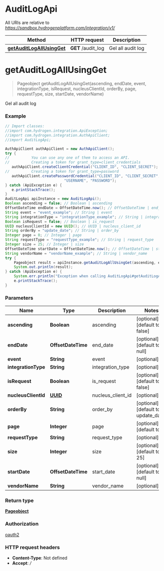 # AuditLogApi

All URIs are relative to *https://sandbox.hydrogenplatform.com/integration/v1/*

Method | HTTP request | Description
------------- | ------------- | -------------
[**getAuditLogAllUsingGet**](AuditLogApi.md#getAuditLogAllUsingGet) | **GET** /audit_log | Gel all audit log


<a name="getAuditLogAllUsingGet"></a>
# **getAuditLogAllUsingGet**
> Pageobject getAuditLogAllUsingGet(ascending, endDate, event, integrationType, isRequest, nucleusClientId, orderBy, page, requestType, size, startDate, vendorName)

Gel all audit log

### Example
```java
// Import classes:
//import com.hydrogen.integration.ApiException;
//import com.hydrogen.integration.AuthApiClient;
//import AuditLogApi;

AuthApiClient authApiClient = new AuthApiClient();
try {
//          You can use any one of them to access an API.
//          Creating a token for grant_type=client_credentials            
   authApiClient.createClientCredential("CLIENT_ID", "CLIENT_SECRET");
//          Creating a token for grant_type=password
   authApiClient.createPasswordCredential("CLIENT_ID", "CLIENT_SECRET",
                           "USERNAME", "PASSWORD");           
} catch (ApiException e) {
   e.printStackTrace();
}
AuditLogApi apiInstance = new AuditLogApi();
Boolean ascending = false; // Boolean | ascending
OffsetDateTime endDate = OffsetDateTime.now(); // OffsetDateTime | end_date
String event = "event_example"; // String | event
String integrationType = "integrationType_example"; // String | integration_type
Boolean isRequest = false; // Boolean | is_request
UUID nucleusClientId = new UUID(); // UUID | nucleus_client_id
String orderBy = "update_date"; // String | order_by
Integer page = 0; // Integer | page
String requestType = "requestType_example"; // String | request_type
Integer size = 25; // Integer | size
OffsetDateTime startDate = OffsetDateTime.now(); // OffsetDateTime | start_date
String vendorName = "vendorName_example"; // String | vendor_name
try {
    Pageobject result = apiInstance.getAuditLogAllUsingGet(ascending, endDate, event, integrationType, isRequest, nucleusClientId, orderBy, page, requestType, size, startDate, vendorName);
    System.out.println(result);
} catch (ApiException e) {
    System.err.println("Exception when calling AuditLogApi#getAuditLogAllUsingGet");
    e.printStackTrace();
}
```

### Parameters

Name | Type | Description  | Notes
------------- | ------------- | ------------- | -------------
 **ascending** | **Boolean**| ascending | [optional] [default to false]
 **endDate** | **OffsetDateTime**| end_date | [optional] [default to null]
 **event** | **String**| event | [optional]
 **integrationType** | **String**| integration_type | [optional]
 **isRequest** | **Boolean**| is_request | [optional] [default to false]
 **nucleusClientId** | [**UUID**](.md)| nucleus_client_id | [optional]
 **orderBy** | **String**| order_by | [optional] [default to update_date]
 **page** | **Integer**| page | [optional] [default to 0]
 **requestType** | **String**| request_type | [optional]
 **size** | **Integer**| size | [optional] [default to 25]
 **startDate** | **OffsetDateTime**| start_date | [optional] [default to null]
 **vendorName** | **String**| vendor_name | [optional]

### Return type

[**Pageobject**](Pageobject.md)

### Authorization

[oauth2](../README.md#oauth2)

### HTTP request headers

 - **Content-Type**: Not defined
 - **Accept**: */*

